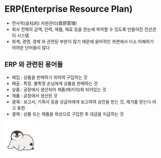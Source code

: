 # ERP(Enterprise Resource Plan)

- 전사적(全社的) 자원관리(資原管理)
- 회사 전체의 금액, 인력, 제품, 재료 등을 한눈에 파악할 수 있도록 만들어진 전산관리 시스템
- 회계, 경영, 경제 와 관련된 부분이 많기 때문에 용어적인 측면에서 다소 이해하기 어려운 단어들이 많다

## ERP 와 관련된 용어들

- 매입 : 상품을 판매하기 위하여 구입하는 것
- 매출 : 특정, 불특정 손님에게 상품을 판매하는 것
- 상품 : 공장에서 생산되어 제품(패키지)화 되어있는 것
- 제품 : 공장에서 생산된 것
- 결재 : 보고서, 기획서 등을 상급자에게 보고하여 승인을 받는 것, 재가를 받는다 라고 표현
- 결제 : 상품 또는 제품을 외상으로 구입한 후 대금을 지급하는 것

![이미지 추가](image.png)
